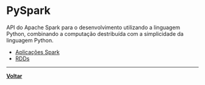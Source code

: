 # PySpark
API do Apache Spark para o desenvolvimento utilizando a linguagem Python, combinando a computação destribuída com a simplicidade da linguagem Python.
- [Aplicações Spark](aplicacao-spark.md)
- [RDDs](rdd.md)
---
**[Voltar](../apache-spark.md)**